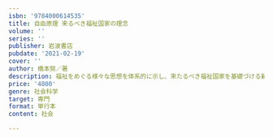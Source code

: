 ```yaml
---
isbn: '9784000614535'
title: 自由原理 来るべき福祉国家の理念
volume: ''
series: ''
publisher: 岩波書店
pubdate: '2021-02-19'
cover: ''
author: 橋本努／著
description: 福祉をめぐる様々な思想を体系的に示し、来たるべき福祉国家を基礎づける新しい自由原理を描く。
price: '4800'
genre: 社会科学
target: 専門
format: 単行本
content: 社会

---
```

